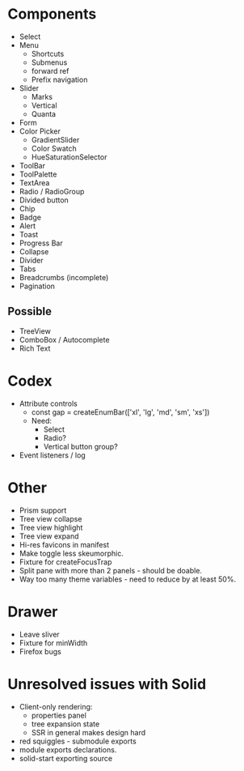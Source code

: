 # Components

* Select
* Menu
  * Shortcuts
  * Submenus
  * forward ref
  * Prefix navigation
* Slider
  * Marks
  * Vertical
  * Quanta
* Form
* Color Picker
  * GradientSlider
  * Color Swatch
  * HueSaturationSelector
* ToolBar
* ToolPalette
* TextArea
* Radio / RadioGroup
* Divided button
* Chip
* Badge
* Alert
* Toast
* Progress Bar
* Collapse
* Divider
* Tabs
* Breadcrumbs (incomplete)
* Pagination

## Possible

* TreeView
* ComboBox / Autocomplete
* Rich Text

# Codex

* Attribute controls
  * const gap = createEnumBar(['xl', 'lg', 'md', 'sm', 'xs'])
  * Need:
    * Select
    * Radio?
    * Vertical button group?
* Event listeners / log

# Other

* Prism support
* Tree view collapse
* Tree view highlight
* Tree view expand
* Hi-res favicons in manifest
* Make toggle less skeumorphic.
* Fixture for createFocusTrap
* Split pane with more than 2 panels - should be doable.
* Way too many theme variables - need to reduce by at least 50%.

# Drawer

  * Leave sliver
  * Fixture for minWidth
  * Firefox bugs

# Unresolved issues with Solid

* Client-only rendering:
  * properties panel
  * tree expansion state
  * SSR in general makes design hard
* red squiggles - submodule exports
* module exports declarations.
* solid-start exporting source
